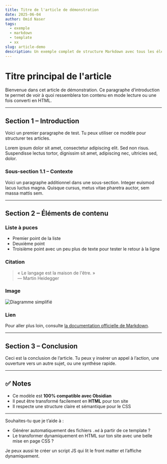 ```yaml
---
title: Titre de l'article de démonstration
date: 2025-06-04
author: Omid Naser
tags:
  - exemple
  - markdown
  - template
  - xx
slug: article-demo
description: Un exemple complet de structure Markdown avec tous les éléments typographiques courants.
---
```

# Titre principal de l'article

Bienvenue dans cet article de démonstration. Ce paragraphe d’introduction te permet de voir à quoi ressemblera ton contenu en mode lecture ou une fois converti en HTML.

---

## Section 1 – Introduction

Voici un premier paragraphe de test. Tu peux utiliser ce modèle pour structurer tes articles.

Lorem ipsum dolor sit amet, consectetur adipiscing elit. Sed non risus. Suspendisse lectus tortor, dignissim sit amet, adipiscing nec, ultricies sed, dolor.

### Sous-section 1.1 – Contexte

Voici un paragraphe additionnel dans une sous-section. Integer euismod lacus luctus magna. Quisque cursus, metus vitae pharetra auctor, sem massa mattis sem.

---

## Section 2 – Éléments de contenu

### Liste à puces

- Premier point de la liste
- Deuxième point
- Troisième point avec un peu plus de texte pour tester le retour à la ligne

### Citation

> « Le langage est la maison de l'être. »  
> — Martin Heidegger

### Image

![Diagramme simplifié](https://via.placeholder.com/600x300.png?text=Exemple+d'image)

### Lien

Pour aller plus loin, consulte [la documentation officielle de Markdown](https://www.markdownguide.org/).

---

## Section 3 – Conclusion

Ceci est la conclusion de l’article. Tu peux y insérer un appel à l’action, une ouverture vers un autre sujet, ou une synthèse rapide.

---

## ✅ Notes

- Ce modèle est **100% compatible avec Obsidian**
- Il peut être transformé facilement en **HTML** pour ton site
- Il respecte une structure claire et sémantique pour le CSS

---

Souhaites-tu que je t’aide à :
- Générer automatiquement des fichiers `.md` à partir de ce template ?
- Le transformer dynamiquement en HTML sur ton site avec une belle mise en page CSS ?

Je peux aussi te créer un script JS qui lit le front matter et l’affiche dynamiquement.
